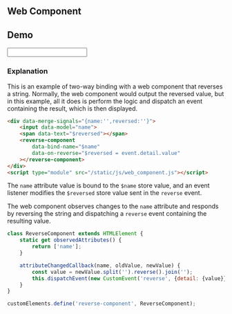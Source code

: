## Web Component

## Demo

<div data-merge-signals="{name:'',reversed:''}" class="flex flex-col gap-4">
    <input data-model="name" class="flex items-center input input-bordered">
    <div class="alert h-16">
        <span data-text="$reversed"></span>
    </div>
    <reverse-component data-bind-name="$name" data-on-reverse="$reversed = event.detail.value"></reverse-component>
    <script type="module" src="/static/js/web_component.js"></script>
</div>

### Explanation

This is an example of two-way binding with a web component that reverses a string. Normally, the web component would output the reversed value, but in this example, all it does is perform the logic and dispatch an event containing the result, which is then displayed.

```html
<div data-merge-signals="{name:'',reversed:''}">
    <input data-model="name">
    <span data-text="$reversed"></span>
    <reverse-component
        data-bind-name="$name"
        data-on-reverse="$reversed = event.detail.value"
    ></reverse-component>
</div>
<script type="module" src="/static/js/web_component.js"></script>
```

The `name` attribute value is bound to the `$name` store value, and an event listener modifies the `$reversed` store value sent in the `reverse` event.

The web component observes changes to the `name` attribute and responds by reversing the string and dispatching a `reverse` event containing the resulting value.

```js
class ReverseComponent extends HTMLElement {
    static get observedAttributes() {
        return ['name'];
    }

    attributeChangedCallback(name, oldValue, newValue) {
        const value = newValue.split('').reverse().join('');
        this.dispatchEvent(new CustomEvent('reverse', {detail: {value}}));
    }
}

customElements.define('reverse-component', ReverseComponent);
```

